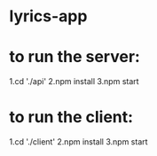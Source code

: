 # lyrics-app
# to run the server: 
1.cd './api'
2.npm install
3.npm start

# to run the client: 
1.cd './client'
2.npm install
3.npm start

